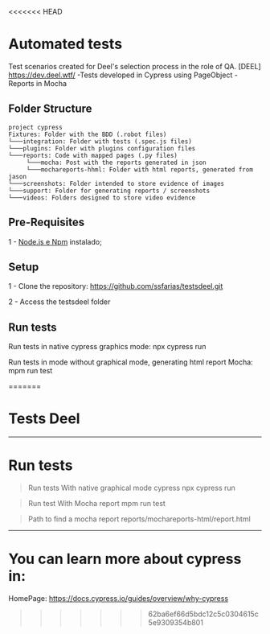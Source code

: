 <<<<<<< HEAD
# Automated tests
Test scenarios created for Deel's selection process in the role of QA. [DEEL] https://dev.deel.wtf/
    -Tests developed in Cypress using PageObject
    -Reports in Mocha

## Folder Structure

```
project cypress
Fixtures: Folder with the BDD (.robot files)
└───integration: Folder with tests (.spec.js files)
└───plugins: Folder with plugins configuration files
└───reports: Code with mapped pages (.py files)
     └───mocha: Post with the reports generated in json
     └───mochareports-hhml: Folder with html reports, generated from jason
└───screenshots: Folder intended to store evidence of images
└───support: Folder for generating reports / screenshots
└───videos: Folders designed to store video evidence

```


## Pre-Requisites

1 - [Node.js e Npm](https://www.npmjs.com/get-npm) instalado;

## Setup 

1 - Clone the repository: https://github.com/ssfarias/testsdeel.git

2 - Access the testsdeel folder

## Run tests


Run tests in native cypress graphics mode: npx cypress run

Run tests in mode without graphical mode, generating html report Mocha: mpm run test



=======
# Tests Deel


--------------------------------------------------------------

# Run tests
>Run tests With native graphical mode cypress
npx cypress run

>Run test With Mocha report
mpm run test

>Path to find a mocha report
reports/mochareports-html/report.html
-------------------------------------------------------------


# You can learn more about cypress in:
HomePage: https://docs.cypress.io/guides/overview/why-cypress
>>>>>>> 62ba6ef66d5bdc12c5c0304615c5e9309354b801
